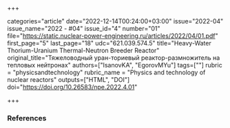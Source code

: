 +++

categories="article"
date="2022-12-14T00:24:00+03:00"
issue="2022-04"
issue_name="2022 - #04"
issue_id="4"
number="01"
file="https://static.nuclear-power-engineering.ru/articles/2022/04/01.pdf"
first_page="5"
last_page="18"
udc="621.039.574.5"
title="Heavy-Water Thorium-Uranium Thermal-Neutron Breeder Reactor"
original_title="Тяжеловодный уран-ториевый реактор-размножитель на тепловых нейтронах"
authors=["IsanovKA", "EgorovMYu"]
tags=[""]
rubric = "physicsandtechnology"
rubric_name = "Physics and technology of nuclear reactors"
outputs=["HTML", "DOI"]
doi="https://doi.org/10.26583/npe.2022.4.01"

+++



### References

